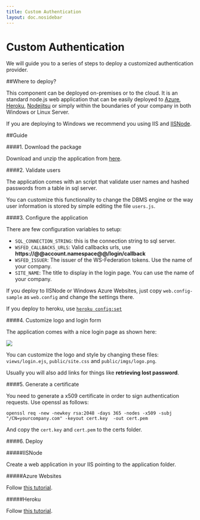 ```yaml
---
title: Custom Authentication
layout: doc.nosidebar
---
```

# Custom Authentication

We will guide you to a series of steps to deploy a customized authentication provider.

##Where to deploy?

This component can be deployed on-premises or to the cloud. It is an standard node.js web application that can be easily deployed to [Azure](http://windows.azure.com), [Heroku](http://heroku.com), [Nodejitsu](http://jit.su) or simply within the boundaries of your company in both Windows or Linux Server.

If you are deploying to Windows we recommend you using IIS and [IISNode](https://github.com/tjanczuk/iisnode).

##Guide


####1. Download the package

Download and unzip the application from [here](https://github.com/auth0/sql-federation-server/archive/master.zip).

####2. Validate users

The application comes with an script that validate user names and hashed passwords from a table in sql server. 

You can customize this functionality to change the DBMS engine or the way user information is stored by simple editing the file ```users.js```.


####3. Configure the application

There are few configuration variables to setup:

-  ```SQL_CONNECTION_STRING```: this is the connection string to sql server.
-  ```WSFED_CALLBACKS_URLS```: Valid callbacks urls, use __https://@@account.namespace@@/login/callback__
-  ```WSFED_ISSUER```: The issuer of the WS-Federation tokens. Use the name of your company.
-  ```SITE_NAME```: The title to display in the login page. You can use the name of your company.

If you deploy to IISNode or Windows Azure Websites, just copy ```web.config-sample``` as ```web.config``` and change the settings there.

If you deploy to heroku, use [```heroku config:set```](https://devcenter.heroku.com/articles/config-vars#setting-up-config-vars-for-a-deployed-application)

####4. Customize logo and login form


The application comes with a nice login page as shown here:

![](img/custom-provider-screenshot.png)

You can customize the logo and style by changing these files: ```views/login.ejs```, ```public/site.css``` and ```public/imgs/logo.png```.

Usually you will also add links for things like __retrieving lost password__.

####5. Generate a certificate

You need to generate a x509 certificate in order to sign authentication requests. Use openssl as follows:

	openssl req -new -newkey rsa:2048 -days 365 -nodes -x509 -subj "/CN=yourcompany.com" -keyout cert.key  -out cert.pem

And copy the ```cert.key``` and ```cert.pem``` to the certs folder.

####6. Deploy

#####IISNode

Create a web application in your IIS pointing to the application folder.

#####Azure Websites

Follow <a href="http://www.windowsazure.com/en-us/develop/nodejs/tutorials/create-a-website-(mac)/?fb=es-es">this tutorial</a>.

#####Heroku

Follow [this tutorial](https://devcenter.heroku.com/articles/nodejs).
